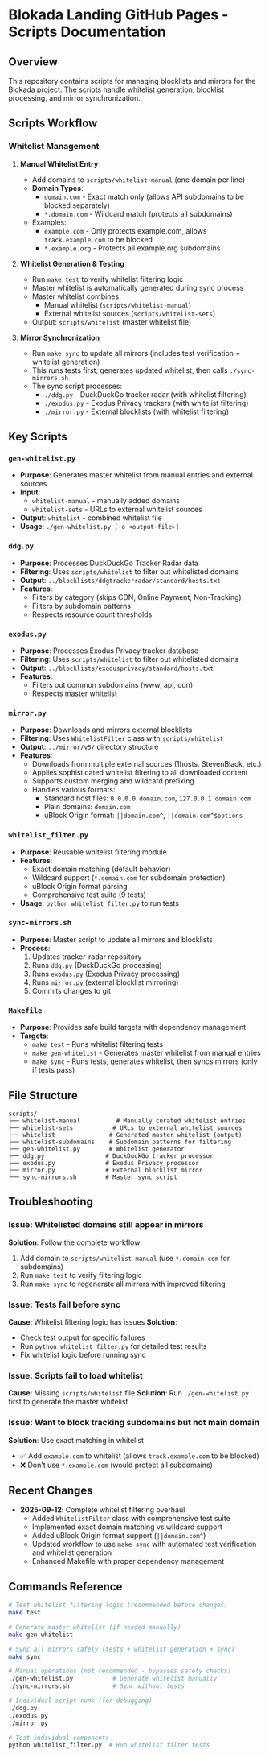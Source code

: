 # Blokada Landing GitHub Pages - Scripts Documentation

## Overview

This repository contains scripts for managing blocklists and mirrors for the Blokada project. The scripts handle whitelist generation, blocklist processing, and mirror synchronization.

## Scripts Workflow

### Whitelist Management

1. **Manual Whitelist Entry**
   - Add domains to `scripts/whitelist-manual` (one domain per line)
   - **Domain Types**:
     - `domain.com` - Exact match only (allows API subdomains to be blocked separately)
     - `*.domain.com` - Wildcard match (protects all subdomains)
   - Examples:
     - `example.com` - Only protects example.com, allows `track.example.com` to be blocked
     - `*.example.org` - Protects all example.org subdomains

2. **Whitelist Generation & Testing**
   - Run `make test` to verify whitelist filtering logic
   - Master whitelist is automatically generated during sync process
   - Master whitelist combines:
     - Manual whitelist (`scripts/whitelist-manual`)
     - External whitelist sources (`scripts/whitelist-sets`)
   - Output: `scripts/whitelist` (master whitelist file)

3. **Mirror Synchronization**
   - Run `make sync` to update all mirrors (includes test verification + whitelist generation)
   - This runs tests first, generates updated whitelist, then calls `./sync-mirrors.sh`
   - The sync script processes:
     - `./ddg.py` - DuckDuckGo tracker radar (with whitelist filtering)
     - `./exodus.py` - Exodus Privacy trackers (with whitelist filtering)
     - `./mirror.py` - External blocklists (with whitelist filtering)

## Key Scripts

### `gen-whitelist.py`
- **Purpose**: Generates master whitelist from manual entries and external sources
- **Input**: 
  - `whitelist-manual` - manually added domains
  - `whitelist-sets` - URLs to external whitelist sources
- **Output**: `whitelist` - combined whitelist file
- **Usage**: `./gen-whitelist.py [-o <output-file>]`

### `ddg.py`
- **Purpose**: Processes DuckDuckGo Tracker Radar data
- **Filtering**: Uses `scripts/whitelist` to filter out whitelisted domains
- **Output**: `../blocklists/ddgtrackerradar/standard/hosts.txt`
- **Features**: 
  - Filters by category (skips CDN, Online Payment, Non-Tracking)
  - Filters by subdomain patterns
  - Respects resource count thresholds

### `exodus.py`
- **Purpose**: Processes Exodus Privacy tracker database
- **Filtering**: Uses `scripts/whitelist` to filter out whitelisted domains
- **Output**: `../blocklists/exodusprivacy/standard/hosts.txt`
- **Features**: 
  - Filters out common subdomains (www, api, cdn)
  - Respects master whitelist

### `mirror.py`
- **Purpose**: Downloads and mirrors external blocklists
- **Filtering**: Uses `WhitelistFilter` class with `scripts/whitelist`
- **Output**: `../mirror/v5/` directory structure
- **Features**:
  - Downloads from multiple external sources (1hosts, StevenBlack, etc.)
  - Applies sophisticated whitelist filtering to all downloaded content
  - Supports custom merging and wildcard prefixing
  - Handles various formats:
    - Standard host files: `0.0.0.0 domain.com`, `127.0.0.1 domain.com`
    - Plain domains: `domain.com`
    - uBlock Origin format: `||domain.com^`, `||domain.com^$options`

### `whitelist_filter.py`
- **Purpose**: Reusable whitelist filtering module
- **Features**:
  - Exact domain matching (default behavior)
  - Wildcard support (`*.domain.com` for subdomain protection)
  - uBlock Origin format parsing
  - Comprehensive test suite (9 tests)
- **Usage**: `python whitelist_filter.py` to run tests

### `sync-mirrors.sh`
- **Purpose**: Master script to update all mirrors and blocklists
- **Process**:
  1. Updates tracker-radar repository
  2. Runs `ddg.py` (DuckDuckGo processing)
  3. Runs `exodus.py` (Exodus Privacy processing)
  4. Runs `mirror.py` (external blocklist mirroring)
  5. Commits changes to git

### `Makefile`
- **Purpose**: Provides safe build targets with dependency management
- **Targets**:
  - `make test` - Runs whitelist filtering tests
  - `make gen-whitelist` - Generates master whitelist from manual entries
  - `make sync` - Runs tests, generates whitelist, then syncs mirrors (only if tests pass)

## File Structure

```
scripts/
├── whitelist-manual          # Manually curated whitelist entries
├── whitelist-sets           # URLs to external whitelist sources
├── whitelist               # Generated master whitelist (output)
├── whitelist-subdomains    # Subdomain patterns for filtering
├── gen-whitelist.py        # Whitelist generator
├── ddg.py                 # DuckDuckGo tracker processor
├── exodus.py              # Exodus Privacy processor
├── mirror.py              # External blocklist mirror
└── sync-mirrors.sh        # Master sync script
```

## Troubleshooting

### Issue: Whitelisted domains still appear in mirrors
**Solution**: Follow the complete workflow:
1. Add domain to `scripts/whitelist-manual` (use `*.domain.com` for subdomains)
2. Run `make test` to verify filtering logic
3. Run `make sync` to regenerate all mirrors with improved filtering

### Issue: Tests fail before sync
**Cause**: Whitelist filtering logic has issues
**Solution**: 
- Check test output for specific failures
- Run `python whitelist_filter.py` for detailed test results
- Fix whitelist logic before running sync

### Issue: Scripts fail to load whitelist
**Cause**: Missing `scripts/whitelist` file
**Solution**: Run `./gen-whitelist.py` first to generate the master whitelist

### Issue: Want to block tracking subdomains but not main domain
**Solution**: Use exact matching in whitelist
- ✅ Add `example.com` to whitelist (allows `track.example.com` to be blocked)  
- ❌ Don't use `*.example.com` (would protect all subdomains)

## Recent Changes

- **2025-09-12**: Complete whitelist filtering overhaul
  - Added `WhitelistFilter` class with comprehensive test suite
  - Implemented exact domain matching vs wildcard support
  - Added uBlock Origin format support (`||domain.com^`)
  - Updated workflow to use `make sync` with automated test verification and whitelist generation
  - Enhanced Makefile with proper dependency management

## Commands Reference

```bash
# Test whitelist filtering logic (recommended before changes)
make test

# Generate master whitelist (if needed manually)
make gen-whitelist

# Sync all mirrors safely (tests + whitelist generation + sync)
make sync

# Manual operations (not recommended - bypasses safety checks)
./gen-whitelist.py           # Generate whitelist manually
./sync-mirrors.sh            # Sync without tests

# Individual script runs (for debugging)
./ddg.py
./exodus.py  
./mirror.py

# Test individual components
python whitelist_filter.py  # Run whitelist filter tests
```